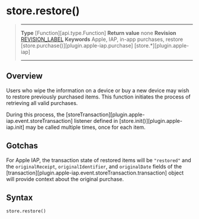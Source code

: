 
# store.restore()

> --------------------- ------------------------------------------------------------------------------------------
> __Type__              [Function][api.type.Function]
> __Return value__      none
> __Revision__          [REVISION_LABEL](REVISION_URL)
> __Keywords__          Apple, IAP, in-app purchases, restore
>						[store.purchase()][plugin.apple-iap.purchase]
>						[store.*][plugin.apple-iap]
> --------------------- ------------------------------------------------------------------------------------------


## Overview

Users who wipe the information on a device or buy a new device may wish to restore previously purchased items. This function initiates the process of retrieving all valid purchases.

During this process, the [storeTransaction][plugin.apple-iap.event.storeTransaction] listener defined in [store.init()][plugin.apple-iap.init] may be called multiple times, once for each item.


## Gotchas

For Apple IAP, the transaction state of restored items will be `"restored"` and the `originalReceipt`, `originalIdentifier`, and `originalDate` fields of the [transaction][plugin.apple-iap.event.storeTransaction.transaction] object will provide context about the original purchase.


## Syntax

	store.restore()
